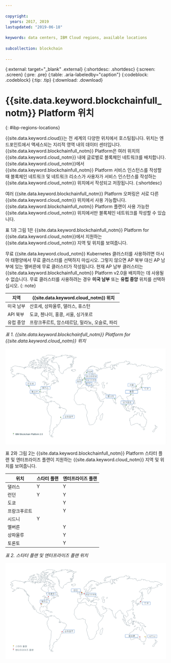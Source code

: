 ```yaml
---

copyright:
  years: 2017, 2019
lastupdated: "2019-06-18"

keywords: data centers, IBM Cloud regions, available locations

subcollection: blockchain

---
```


{:external: target="_blank" .external}
{:shortdesc: .shortdesc}
{:screen: .screen}
{:pre: .pre}
{:table: .aria-labeledby="caption"}
{:codeblock: .codeblock}
{:tip: .tip}
{:download: .download}


# {{site.data.keyword.blockchainfull_notm}} Platform 위치
{: #ibp-regions-locations}

{{site.data.keyword.cloud}}는 전 세계의 다양한 위치에서 호스팅됩니다. 위치는 엔드포인트에서 액세스되는 지리적 영역 내의 데이터 센터입니다. {{site.data.keyword.blockchainfull_notm}} Platform은 여러 위치의 {{site.data.keyword.cloud_notm}} 내에 글로벌로 블록체인 네트워크를 배치합니다. {{site.data.keyword.cloud_notm}}에서 {{site.data.keyword.blockchainfull_notm}} Platform 서비스 인스턴스를 작성할 때 블록체인 네트워크 및 네트워크 리소스가 사용자가 서비스 인스턴스를 작성하는 {{site.data.keyword.cloud_notm}} 위치에서 작성되고 저장됩니다.
{:shortdesc}

여러 {{site.data.keyword.blockchainfull_notm}} Platform 오퍼링은 서로 다른 {{site.data.keyword.cloud_notm}} 위치에서
사용 가능합니다. {{site.data.keyword.blockchainfull_notm}} Platform 플랜이 사용 가능한 {{site.data.keyword.cloud_notm}} 위치에서만
블록체인 네트워크를 작성할 수 있습니다.

표 1과 그림 1은 {{site.data.keyword.blockchainfull_notm}} Platform for {{site.data.keyword.cloud_notm}}에서 지원하는 {{site.data.keyword.cloud_notm}} 지역 및 위치를 보여줍니다. 

무료 {{site.data.keyword.cloud_notm}} Kubernetes 클러스터를 사용하려면 아시아 태평양에서 무료 클러스터를 선택하지 마십시오. 그렇지 않으면 AP 북부 대신 AP 남부에 있는 멜버른에 무료 클러스터가 작성됩니다. 현재 AP 남부 클러스터는 {{site.data.keyword.blockchainfull_notm}} Platform v2.0을 배치하는 데 사용될 수 없습니다. 무료 클러스터를 사용하려는 경우 **미국 남부** 또는 **유럽 중앙** 위치를 선택하십시오.
{: note}

| 지역 | {{site.data.keyword.cloud_notm}} 위치 |
|--------|--------------------|
| 미국 남부 | 산호세, 상파울루, 댈러스, 휴스턴 |
| API 북부 | 도쿄, 첸나이, 홍콩, 서울, 싱가포르 |
| 유럽 중앙 | 프랑크푸르트, 암스테르담, 밀라노, 오슬로, 파리 |

_표 1. {{site.data.keyword.blockchainfull_notm}} Platform for {{site.data.keyword.cloud_notm}} 위치_


![{{site.data.keyword.blockchainfull_notm}} Platform {{site.data.keyword.cloud_notm}} 위치](../images/ibp_v2_regions.png "{{site.data.keyword.blockchainfull_notm}} Platform {{site.data.keyword.cloud_notm}} 위치")


표 2와 그림 2는 {{site.data.keyword.blockchainfull_notm}} Platform 스타터 플랜 및 엔터프라이즈 플랜이 지원하는 {{site.data.keyword.cloud_notm}} 지역 및 위치를 보여줍니다.

| 위치 | 스타터 플랜 | 엔터프라이즈 플랜 |
|--------|----------|----------|
| 댈러스 | Y | Y |
| 런던 | Y | Y |
| 도쿄 |  | Y |
| 프랑크푸르트 |  | Y |
| 시드니 | Y |  |
| 멜버른 |  | Y |
| 상파울루 |  | Y |
| 토론토 |  | Y |

_표 2. 스타터 플랜 및 엔터프라이즈 플랜 위치_


![스타터 플랜 및 엔터프라이즈 플랜 위치](../images/ibp_regions.png "{{site.data.keyword.blockchainfull_notm}} Platform 위치")
